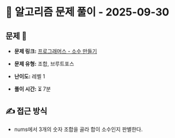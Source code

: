 # 📝 알고리즘 문제 풀이 - 2025-09-30

## 문제 📖

- **문제 링크:** [프로그래머스 - 소수 만들기](https://school.programmers.co.kr/learn/courses/30/lessons/12977)

- **문제 유형:** 조합, 브루트포스

- **난이도:** 레벨 1

- **풀이 시간:** ⏳ 7분

## ✍ 접근 방식

- nums에서 3개의 숫자 조합을 골라 합이 소수인지 판별한다.
